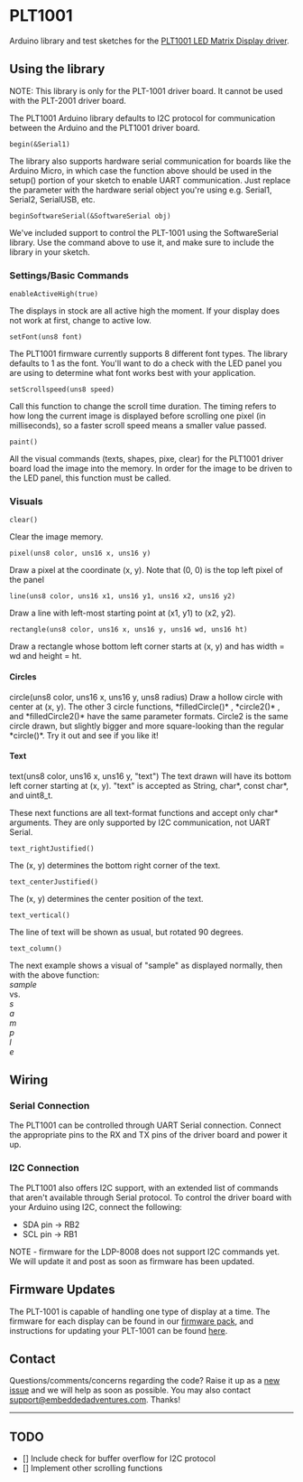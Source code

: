 # PLT1001 #

Arduino library and test sketches for the <a href="http://www.embeddedadventures.com/led_matrix_display_driver_plt-1001v4.html">PLT1001 LED Matrix Display driver</a>.

## Using the library ##
NOTE: This library is only for the PLT-1001 driver board. It cannot be used with the PLT-2001 driver board.

The PLT1001 Arduino library defaults to I2C protocol for communication between the Arduino and the PLT1001 driver board. 

	begin(&Serial1)

The library also supports hardware serial communication for boards like the Arduino Micro, in which case the function above should be used in the setup() portion of your sketch to enable UART communication. Just replace the parameter with the hardware serial object you're using e.g. Serial1, Serial2, SerialUSB, etc.

	beginSoftwareSerial(&SoftwareSerial obj)

We've included support to control the PLT-1001 using the SoftwareSerial library. Use the command above to use it, and make sure to include the library in your sketch.


<h3>Settings/Basic Commands</h3>

	enableActiveHigh(true)
The displays in stock are all active high the moment. If your display does not work at first, change to active low.

	setFont(uns8 font)
The PLT1001 firmware currently supports 8 different font types. The library defaults to 1 as the font. You'll want to do a check with the LED panel you are using to determine what font works best with your application.

	setScrollspeed(uns8 speed)
Call this function to change the scroll time duration. The timing refers to how long the current image is displayed before scrolling one pixel (in milliseconds), so a faster scroll speed means a smaller value passed.

	paint()
All the visual commands (texts, shapes, pixe, clear) for the PLT1001 driver board load the image into the memory. In order for the image to be driven to the LED panel, this function must be called. 

<h3>Visuals</h3>

	clear()
Clear the image memory. 

	pixel(uns8 color, uns16 x, uns16 y)
Draw a pixel at the coordinate (x, y). Note that (0, 0) is the top left pixel of the panel

	line(uns8 color, uns16 x1, uns16 y1, uns16 x2, uns16 y2)
Draw a line with left-most starting point at (x1, y1) to (x2, y2).

	rectangle(uns8 color, uns16 x, uns16 y, uns16 wd, uns16 ht)
Draw a rectangle whose bottom left corner starts at (x, y) and has width = wd and height = ht.

<h4>Circles</h4>
	circle(uns8 color, uns16 x, uns16 y, uns8 radius)
Draw a hollow circle with center at (x, y). The other 3 circle functions, *filledCircle()* , *circle2()* , and *filledCircle2()*  have the same parameter formats. 
Circle2 is the same circle drawn, but slightly bigger and more square-looking than the regular *circle()*. Try it out and see if you like it!

<h4>Text</h4>
	text(uns8 color, uns16 x, uns16 y, "text")
The text drawn will have its bottom left corner starting at (x, y). "text" is accepted as String, char*, const char*, and uint8_t.

These next functions are all text-format functions and accept only char* arguments. They are only supported by I2C communication, not UART Serial.

	text_rightJustified()
The (x, y) determines the bottom right corner of the text.

	text_centerJustified()
The (x, y) determines the center position of the text.

	text_vertical()
The line of text will be shown as usual, but rotated 90 degrees.

	text_column()
The next example shows a visual of "sample" as displayed normally, then with the above function:
<br>*sample*<br>vs.
<br>*s*<br>*a*<br>*m*<br>*p*<br>*l*<br>*e*


## Wiring ##
<h3>Serial Connection</h3>
The PLT1001 can be controlled through UART Serial connection. Connect the appropriate pins to the RX and TX pins of the driver board and power it up.

<h3>I2C Connection</h3>
The PLT1001 also offers I2C support, with an extended list of commands that aren't available through Serial protocol. To control the driver board with your Arduino using I2C, connect the following: 

- SDA pin -> RB2
- SCL pin -> RB1

NOTE - firmware for the LDP-8008 does not support I2C commands yet. We will update it and post as soon as firmware has been updated.

## Firmware Updates ##
The PLT-1001 is capable of handling one type of display at a time. The firmware for each display can be found in our [firmware pack](https://www.embeddedadventures.com/downloads/plt1001v4_firmware_pack_3v02.zip), and instructions for updating your PLT-1001 can be found [here](https://www.embeddedadventures.com/downloads/Updating_PLT1001v4_firmware.pdf).

## Contact ##
Questions/comments/concerns regarding the code? Raise it up as a <a href="https://github.com/embeddedadventures/PLT1001/issues/new">new issue</a> and we will help as soon as possible. You may also contact support@embeddedadventures.com. Thanks!

----------
<h2>TODO</h2>

- [] Include check for buffer overflow for I2C protocol
- [] Implement other scrolling functions
